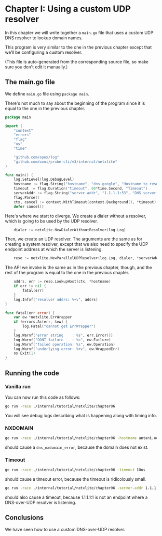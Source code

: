 
# Chapter I: Using a custom UDP resolver

In this chapter we will write together a `main.go` file that
uses a custom UDP DNS resolver to lookup domain names.

This program is very similar to the one in the previous chapter
except that we'll be configuring a custom resolver.

(This file is auto-generated from the corresponding source file,
so make sure you don't edit it manually.)

## The main.go file

We define `main.go` file using `package main`.

There's not much to say about the beginning of the program
since it is equal to the one in the previous chapter.

```Go
package main

import (
	"context"
	"errors"
	"flag"
	"os"
	"time"

	"github.com/apex/log"
	"github.com/ooni/probe-cli/v3/internal/netxlite"
)

func main() {
	log.SetLevel(log.DebugLevel)
	hostname := flag.String("hostname", "dns.google", "Hostname to resolve")
	timeout := flag.Duration("timeout", 60*time.Second, "Timeout")
	serverAddr := flag.String("server-addr", "1.1.1.1:53", "DNS server address")
	flag.Parse()
	ctx, cancel := context.WithTimeout(context.Background(), *timeout)
	defer cancel()
```

Here's where we start to diverge. We create a dialer without a resolver,
which is going to be used by the UDP resolver.

```Go
	dialer := netxlite.NewDialerWithoutResolver(log.Log)
```

Then, we create an UDP resolver. The arguments are the same as for
creating a system resolver, except that we also need to specify the
UDP endpoint address at which the server is listening.

```Go
	reso := netxlite.NewParallelUDPResolver(log.Log, dialer, *serverAddr)
```

The API we invoke is the same as in the previous chapter, though,
and the rest of the program is equal to the one in the previous chapter.

```Go
	addrs, err := reso.LookupHost(ctx, *hostname)
	if err != nil {
		fatal(err)
	}
	log.Infof("resolver addrs: %+v", addrs)
}

func fatal(err error) {
	var ew *netxlite.ErrWrapper
	if !errors.As(err, &ew) {
		log.Fatal("cannot get ErrWrapper")
	}
	log.Warnf("error string    : %s", err.Error())
	log.Warnf("OONI failure    : %s", ew.Failure)
	log.Warnf("failed operation: %s", ew.Operation)
	log.Warnf("underlying error: %+v", ew.WrappedErr)
	os.Exit(1)
}

```

## Running the code

### Vanilla run

You can now run this code as follows:

```bash
go run -race ./internal/tutorial/netxlite/chapter06
```

You will see debug logs describing what is happening along with timing info.

### NXDOMAIN

```bash
go run -race ./internal/tutorial/netxlite/chapter06 -hostname antani.ooni.io
```

should cause a `dns_nxdomain_error`, because the domain does not exist.

### Timeout

```bash
go run -race ./internal/tutorial/netxlite/chapter06 -timeout 10us
```

should cause a timeout error, because the timeout is ridicolously small.

```bash
go run -race ./internal/tutorial/netxlite/chapter06 -server-addr 1.1.1.1:1
```

should also cause a timeout, because 1.1.1.1:1 is not an endpoint
where a DNS-over-UDP resolver is listening.

## Conclusions

We have seen how to use a custom DNS-over-UDP resolver.
